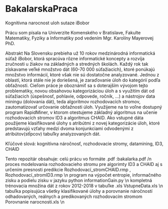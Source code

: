 # BakalarskaPraca
Kognitivna narocnost uloh sutaze iBobor

Prácu som písala na Univerzite Komenského v Bratislave, Fakulte Matematiky, Fyziky a Informatiky pod vedením Mgr. Karolíny Mayerovej PhD.

Abstrakt
Na Slovensku prebieha už 10 rokov medzinárodná informatická súťaž iBobor, ktorá spracúva rôzne informatické koncepty a rozvíja zručnosti u žiakov na základných a stredných školách. Každý rok tak získavame veľké množstvo dát (60-70 000 súťažiacich), ktoré ponúkajú množstvo informácií, ktoré však nie sú dostatočne analyzované. Jednou z oblastí, ktorá stále nie je doriešená, je zaraďovanie úloh do kategórií podľa obťažnosti. Cieľom práce je oboznámiť sa s doterajším vývojom tejto problematiky, novou obsahovou kategorizáciou úloh a s využitím dát od súťažiacich (úspešnosť, pohlavie, odpovede, ročník, ...) a nástrojov data miningu (dolovania dát), teda algoritmov rozhodovacích stromov, zautomatizovať určovanie obťažnosti úloh.  Využijeme na to voľne dostupný program RapidMiner, v ktorom otestujeme základný algoritmus na učenie rozhodovacích stromov ID3 a algoritmus CHAID. Ako vstupné dáta použijeme klasifikované úlohy s atribútmi z novej kategorizácie úloh, ktoré predstavujú vzťahy medzi dvoma konjunkciami odvodenými z atribútov(stĺpcov) tabuľky analyzovaných dát.  

Kľúčové slová: kognitívna náročnosť, rozhodovacie stromy, datamining, ID3, CHAID

Tento repozitár obsahuje:
celú prácu vo formáte .pdf :bakalarka.pdf /n
proces modelovania rozhodovacieho stromu pre algorimty ID3 a CHAID aj s určením presnosti predikcie Rozhodovací_stromCHAID.rmp , Rozhodovací_stromID3.rmp \n
program na výpočet entropie, informačného zisku a podielu zisku v jazyku python informationGain.py \n
kompletná trénovacia množina dát z rokov 2012-2018 v tabuľke .xls VstupneData.xls \n
tabuľka popisujúca všetky klasifikované úlohy a porovnanie náročností odhadovaných, reálnych a predikovaných rozhodovacím stromom Porovnanie narocnosti.xls \n
